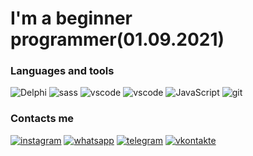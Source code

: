 

# I'm a beginner programmer(01.09.2021)

### Languages and tools

![Delphi](https://img.shields.io/badge/-DELPHI-090909?style=for-the-badge&logo=DELPHI&logoColor=47C5FB)
![sass](https://img.shields.io/badge/-SASS-090909?style=for-the-badge&logo=sass)
![vscode](https://img.shields.io/badge/vscode-090909?style=for-the-badge&logo=visualstudiocode&logoColor=blue)
![vscode](https://img.shields.io/badge/HTML-090909?style=for-the-badge&logo=HTML5)
![JavaScript](https://img.shields.io/badge/javascript-090909?style=for-the-badge&logo=javascript)
![git](https://img.shields.io/badge/git-090909?style=for-the-badge&logo=git)

### Contacts me

[![instagram](https://img.shields.io/badge/-instagram-090909?style=for-the-badge&logo=instagram)](https://www.instagram.com/erlan.abdullaevv/)
[![whatsapp](https://img.shields.io/badge/whatsapp-090909?style=for-the-badge&logo=whatsapp)](https://api.whatsapp.com/send/?phone=996778148976&text&app_absent=0)
[![telegram](https://img.shields.io/badge/telegram-090909?style=for-the-badge&logo=telegram)](https://t.me/AbdullaevErlan)
[![vkontakte](https://img.shields.io/badge/vKontaKte-090909?style=for-the-badge&logo=Vk&logoColor=4F7DB3)](https://vk.com/id704582687)

